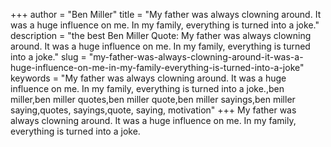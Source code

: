 +++
author = "Ben Miller"
title = "My father was always clowning around. It was a huge influence on me. In my family, everything is turned into a joke."
description = "the best Ben Miller Quote: My father was always clowning around. It was a huge influence on me. In my family, everything is turned into a joke."
slug = "my-father-was-always-clowning-around-it-was-a-huge-influence-on-me-in-my-family-everything-is-turned-into-a-joke"
keywords = "My father was always clowning around. It was a huge influence on me. In my family, everything is turned into a joke.,ben miller,ben miller quotes,ben miller quote,ben miller sayings,ben miller saying,quotes, sayings,quote, saying, motivation"
+++
My father was always clowning around. It was a huge influence on me. In my family, everything is turned into a joke.
